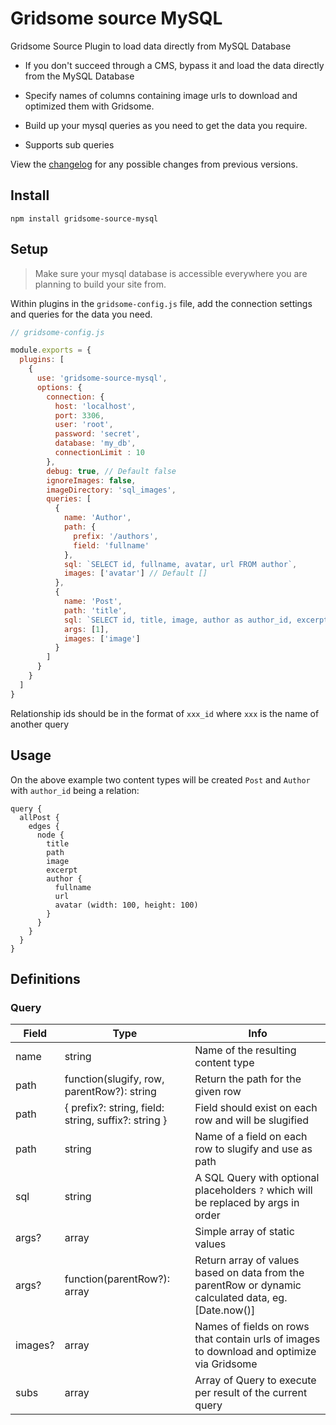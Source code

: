 # Gridsome source MySQL

Gridsome Source Plugin to load data directly from MySQL Database

  * If you don't succeed through a CMS, bypass it and load the data directly from the MySQL Database

  * Specify names of columns containing image urls to download and optimized them with Gridsome.

  * Build up your mysql queries as you need to get the data you require.

  * Supports sub queries


View the [changelog](https://github.com/u12206050/gridsome-source-mysql/blob/master/CHANGELOG.md) for any possible changes from previous versions.

## Install

  `npm install gridsome-source-mysql`

## Setup

> Make sure your mysql database is accessible everywhere you are planning to build your site from.

Within plugins in the `gridsome-config.js` file, add the connection settings and queries for the data you need.

```javascript:title=gridsome-config.js
// gridsome-config.js

module.exports = {
  plugins: [
    {
      use: 'gridsome-source-mysql',
      options: {
        connection: {
          host: 'localhost',
          port: 3306,
          user: 'root',
          password: 'secret',
          database: 'my_db',
          connectionLimit : 10
        },
        debug: true, // Default false
        ignoreImages: false,
        imageDirectory: 'sql_images',
        queries: [
          {
            name: 'Author',
            path: {
              prefix: '/authors',
              field: 'fullname'
            },
            sql: `SELECT id, fullname, avatar, url FROM author`,
            images: ['avatar'] // Default []
          },
          {
            name: 'Post',
            path: 'title',
            sql: `SELECT id, title, image, author as author_id, excerpt, body, created FROM post WHERE published = ?`,
            args: [1],
            images: ['image']
          }
        ]
      }
    }
  ]
}
```

Relationship ids should be in the format of `xxx_id` where `xxx` is the name of another query

## Usage

On the above example two content types will be created `Post` and `Author` with `author_id` being a relation:

```
query {
  allPost {
    edges {
      node {
        title
        path
        image
        excerpt
        author {
          fullname
          url
          avatar (width: 100, height: 100)
        }
      }
    }
  }
}
```

## Definitions

### Query

Field | Type | Info
---|---|---
name | string | Name of the resulting content type
path | function(slugify, row, parentRow?): string | Return the path for the given row
path | { prefix?: string, field: string, suffix?: string } | Field should exist on each row and will be slugified
path | string | Name of a field on each row to slugify and use as path
sql | string | A SQL Query with optional placeholders `?` which will be replaced by args in order
args? | array<string> | Simple array of static values
args? | function(parentRow?): array<string> | Return array of values based on data from the parentRow or dynamic calculated data, eg. [Date.now()]
images? | array<string> | Names of fields on rows that contain urls of images to download and optimize via Gridsome
subs | array<Query> | Array of Query to execute per result of the current query

